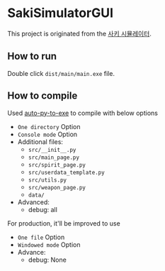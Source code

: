# SakiSimulatorGUI
This project is originated from the [사키 시뮬레이터](https://cafe.naver.com/rookieonline/102524).

## How to run
Double click `dist/main/main.exe` file.

## How to compile
Used [auto-py-to-exe](https://pypi.org/project/auto-py-to-exe/) to compile with below options

 - `One directory` Option
 - `Console mode` Option
 - Additional files:
   - `src/__init__.py`
   - `src/main_page.py`
   - `src/spirit_page.py`
   - `src/userdata_template.py`
   - `src/utils.py`
   - `src/weapon_page.py`
   - `data/`
 - Advanced:
   - debug: all

For production, it'll be improved to use
 - `One file` Option
 - `Windowed mode` Option
 - Advance:
   - debug: None
